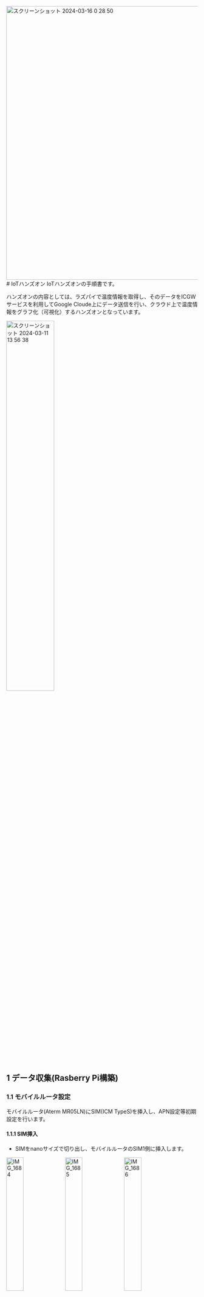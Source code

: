 <img width="721" alt="スクリーンショット 2024-03-16 0 28 50" src="https://github.com/gemunopedy/IoT_Hands-on/assets/1537206/d5c47581-ff80-49f4-9f6c-971f18746aae"># IoTハンズオン
IoTハンズオンの手順書です。

ハンズオンの内容としては、ラズパイで温度情報を取得し、そのデータをICGWサービスを利用してGoogle Cloude上にデータ送信を行い、クラウド上で温度情報をグラフ化（可視化）するハンズオンとなっています。


<img width="50%" alt="スクリーンショット 2024-03-11 13 56 38" src="https://github.com/gemunopedy/IoT_Hands-on/assets/1537206/cb529843-8a72-4529-a898-6892ccf400e7">


## 1 データ収集(Rasberry Pi構築)
### 1.1 モバイルルータ設定
モバイルルータ(Aterm MR05LN)にSIM(ICM TypeS)を挿入し、APN設定等初期設定を行います。

#### 1.1.1 SIM挿入
* SIMをnanoサイズで切り出し、モバイルルータのSIM1側に挿入します。
<img width="30%" alt="IMG_1684" src="https://github.com/gemunopedy/IoT_Hands-on/assets/1537206/8c459a01-fccd-4854-b929-3da84b346322">
<img width="30%" alt="IMG_1685" src="https://github.com/gemunopedy/IoT_Hands-on/assets/1537206/55e43b4c-f110-4e26-8b28-00ad16c3816c">
<img width="30%" alt="IMG_1686" src="https://github.com/gemunopedy/IoT_Hands-on/assets/1537206/c0c1be82-16a1-4776-9fbc-48c4285221ca">
<br>
<br>
<br>

#### 1.1.2 APN設定
* モバイルルータのAPN設定を行います。「つなぎかたガイド」の取扱説明書に従って設定していきます。
https://www.aterm.jp/function/mr05ln/guide/lte_3g.html
<img width="50%" alt="スクリーンショット 2024-03-11 16 28 38" src="https://github.com/gemunopedy/IoT_Hands-on/assets/1537206/e86f2d89-84ea-425a-a2e4-da11f5d0b4d8">
<img width="50%" alt="スクリーンショット 2024-03-11 16 28 51" src="https://github.com/gemunopedy/IoT_Hands-on/assets/1537206/cac3bb69-2196-44e4-8790-49455673ca1c">
<br>
<br>
<br>

* APN設定は下記情報を入れてください。  
APN: mobiledata.ntt.com  
ID: mobile@icms-p.ntt.com  
PASS: protconv

* 左上にアンテナピクトとLTEが表示されればAPN設定は完了となります。
<img width="30%" alt="IMG_1687" src="https://github.com/gemunopedy/IoT_Hands-on/assets/1537206/adb8240f-4967-435a-b3bb-f6aa5f083f7f">
<br>

### 1.2 ラズパイ設定
OSの初期設定を行います。

#### 1.2.1 OS初期設定
* 下記URLの「手順④：ラズベリーパイの初期設定」を参考に設定していきます。  
https://sozorablog.com/raspberrypi_initial_setting/

　　**WIFI選択時に、今回使用するモバイルルータのSSIDが表示されない場合があるが、その場合は「Skip」を選択してください。**


　　**Update Softwareの選択肢は「Skip」を選択してください。**

　　**（「Next」を選択してしまうとUpdateに時間がかかってしまうため、ハンズオンではskipします）**

* モバイルルータのSSID及びPW確認方法は「情報」→「端末情報」→「無線LAN情報」を選択して表示されるプライマリ　SSID及び暗号化キーが情報となります。
* user/password設定に関しては、ICGWのリモートアクセス機能を利用して参加者同士でssh実施するので、ハンズオン内においては、簡易なuser/password指定をお願いいたします。ハンズオン終了後はOS初期化致します。

* モニタ上にデスクトップ画面が表示されればOS初期設定は完了です。
<img width="50%" alt="IMG_1568" src="https://github.com/gemunopedy/IoT_Hands-on/assets/1537206/147102e7-97b8-4d22-9af6-30c9be749500">

#### 1.2.2 WIFI設定
* デスクトップ右上に表示される無線マークをクリックし、該当のSSIDを選択してPWを投入してください。（1.2.1でWIFIを選択できた場合はSKIP）

#### 1.2.3 SSH/I2C有効化
* ICGWのリモートアクセス機能に必要はssh及び温度センサからのデータ収集に必要なI2C通信の有効化を行います。
* GUIでも設定可能ですが、今回はCLIのraspi-configコマンドを利用して設定します。  
`morita@raspberrypi:~ $ sudo raspi-config`
* 下図のように画面が遷移するので、「3 Inteface Options」を選択します。  
<img width="50%" alt="スクリーンショット 2024-03-05 14 59 27" src="https://github.com/gemunopedy/IoT_Hands-on/assets/1537206/adbf8873-d6d3-41ef-b1d3-58e6f7aa3c74">  

* 「I1 SSH」を選択します。  
<img width="50%" alt="スクリーンショット 2024-03-05 23 58 06" src="https://github.com/gemunopedy/IoT_Hands-on/assets/1537206/cc2d7749-7952-44a0-baa4-a8f3c3deabe8">

* 「はい」を選択します。
<img width="50%" alt="スクリーンショット 2024-03-06 0 00 16" src="https://github.com/gemunopedy/IoT_Hands-on/assets/1537206/f71c2c71-674e-476c-a407-39b8a107ae73">

* 下記のような画面が表示されればssh設定は完了です。  
<img width="50%" alt="スクリーンショット 2024-03-06 0 01 15" src="https://github.com/gemunopedy/IoT_Hands-on/assets/1537206/65c09556-a49a-4b01-9382-13122bce6c2b">

* 了解を押して、「3 Interface Options」→「I4 I2C」を選択します。  
<img width="50%" alt="スクリーンショット 2024-03-06 0 05 48" src="https://github.com/gemunopedy/IoT_Hands-on/assets/1537206/9bc1db5a-ed61-454c-8c1d-a770ca4b4a36">

* 「はい」を選択します。  
<img width="50%" alt="スクリーンショット 2024-03-06 0 05 57" src="https://github.com/gemunopedy/IoT_Hands-on/assets/1537206/ffa0b7e5-1a22-4937-9c52-e51f2cffdf01">

* 下記のような画面が表示されればI2C設定は完了です。  
<img width="50%" alt="スクリーンショット 2024-03-06 0 06 05" src="https://github.com/gemunopedy/IoT_Hands-on/assets/1537206/13972599-791c-4440-93c4-5672fd372a36">

* 「finish」を選択して、SSH/I2C有効化設定は完了です。
<img width="50%" alt="スクリーンショット 2024-03-06 0 06 23" src="https://github.com/gemunopedy/IoT_Hands-on/assets/1537206/3cac61ce-3224-4550-9709-7fbd116c5bf2">
<br>

### 1.2.4 Python仮想化環境構築(venv)  
* データ収集する際に必要なモジュールやその他ツールのインストールを今回、pipコマンドを利用して実施しますが、python仮想環境上で実施しないとラズパイではエラーが発生してしまうため、仮想環境を構築して仮想環境上で以降の作業を実施します。
* 下記コマンドにて仮想環境構築を構築して、モジュールをインストールします。「hands-on」の箇所は任意の文字列となります。ターミナルの先頭に(hands-on)のように表示されれば作業環境が仮想環境上になっています。
* 今後、スクリプトを実行する際には先頭が(hands-on)になっていることを確認した上で実行してください。  
`morita@raspberrypi:~ $ python -m venv hands-on`  
`morita@raspberrypi:~ $ source ./hands-on/bin/activate`  
`(hands-on) morita@raspberrypi:~ $ `  
`(hands-on) morita@raspberrypi:~ $ pip install RPi.GPIO`  
* 最後にSuccessfully installedと表示されれば完了です。失敗した場合は、先頭に(hands-on)がついているかどうか、WIFI接続ができているかを確認してください。

### 1.3 センサー接続
* ラズパイとサーミスタをブレッドボードを利用して接続していきます。下図のような接続をまずは目指します。  
<img width="50%" alt="IMG_1578" src="https://github.com/gemunopedy/IoT_Hands-on/assets/1537206/04273b0a-e8ba-4f99-aaf9-4e9270091087">  

* 用意するのはブレッドボード、40pinケーブル、GPIO拡張ボード
<img width="50%" alt="IMG_1578" src="https://github.com/gemunopedy/IoT_Hands-on/assets/1537206/911650b5-1e4b-42d8-91d7-a2c9c27e3170"> 

* まずはブレッドボードにGPIO拡張ボードを差し込みます。差し込み先としては、数字の1やabcといったアルファベットが上に来るようにし、GPIO拡張ボードの3V3や5VOの記載のあるピンが「1」列目に差し込みます。
* 写真上では3V3が「c」や「d」に刺さるようになっていますが、ブレッドボードの仕組み上、どちらに挿しても問題ありません。それに合わせて配線する形になります。
* ピンが見えなくなるまで押し込んでください。かなり力を入れて押し込む形になります。
<img width="30%" alt="IMG_1571" src="https://github.com/gemunopedy/IoT_Hands-on/assets/1537206/733efd03-84c1-48a5-9d82-5f7eb661d18c">
<img width="30%" alt="IMG_1573" src="https://github.com/gemunopedy/IoT_Hands-on/assets/1537206/02bc7a94-2e30-4219-9c04-45c15b89082a">

* 続いてGPIO拡張ボードとラズパイを40pinケーブルを利用して接続します。オスメスが合うように接続します。
<img width="30%" alt="IMG_1574" src="https://github.com/gemunopedy/IoT_Hands-on/assets/1537206/18ffb4ca-c7ea-48c4-b4ca-8cb0d0337e10">
<img width="30%" alt="IMG_1575" src="https://github.com/gemunopedy/IoT_Hands-on/assets/1537206/c94c2270-9579-40f9-ac24-b084a8d9924a">  
<br>

<img width="30%" alt="IMG_1576" src="https://github.com/gemunopedy/IoT_Hands-on/assets/1537206/56d73873-8303-4542-8968-b8828dc4e174">
<img width="30%" alt="IMG_1577" src="https://github.com/gemunopedy/IoT_Hands-on/assets/1537206/02b80563-07fb-478a-ad8a-26e7ca723fd7">

* ブレッドボード上にセンサーキットの部品を配線していきます。詳細内容は下記URL参照をお願いします。
(https://docs.sunfounder.com/projects/raphael-kit/ja/latest/python/2.2.2_thermistor_python.html)
<br>

* まずは以下の物品をセンサーキットから探し出して準備します。  
<img width="50%" alt="IMG_list2" src="https://github.com/gemunopedy/IoT_Hands-on/assets/1537206/db6555e8-365d-4eed-b454-eacea39d39c7">

* 以下を参考に配線作業を実施していきます。実物と図とで番号のずれがありますが、全く同じ場所に配線しなくても問題ありません。ブレッドボード内部の配線を意識して縦のライン/横のラインを合わせた配線ができていれば問題ありません。
* 慣習としては、電源ラインを赤線、GNDラインを黒線で配線し、電源ラインを「+縦ライン」に、GNDラインを「-縦ライン」に接続すると切り分けの時など分かりやすかったりします。ただ決まりはないので最終的には個人の好みで配線して問題ありません。
<br>
(https://start-electronics.com/electronics/tools/breadboard-point/)

<br>
<img width="50%" alt="IMG_202" src="https://github.com/gemunopedy/IoT_Hands-on/assets/1537206/e849707a-9ff8-427e-bb61-f53cca8031a7">
<img width="50%" alt="IMG_0" src="https://github.com/gemunopedy/IoT_Hands-on/assets/1537206/b335e6a4-02b7-43a6-9459-ef0ec58de618">  

* 配線後の完成イメージは以下となります。

<img width="30%" alt="IMG_1593" src="https://github.com/gemunopedy/IoT_Hands-on/assets/1537206/4e7e64d1-56a4-4549-8fad-35852bec4ebd">  
<img width="30%" alt="IMG_1593" src="https://github.com/gemunopedy/IoT_Hands-on/assets/1537206/e897429e-c7df-4a02-bb6c-ec6bbffb9db8">


### 1.4 温度情報収集
センサーキット付属のpythonスクリプトを実行してターミナル上に温度情報が表示されることを確認していきます。

* スクリプトをダウンロードして、スクリプトを実行します。

`(hands-on) morita@raspberrypi:~/raphael-kit/python $ git clone https://github.com/sunfounder/raphael-kit.git`  
`(hands-on) morita@raspberrypi:~ $ cd raphael-kit/python`  
`(hands-on) morita@raspberrypi:~/raphael-kit/python $`  
`(hands-on) morita@raspberrypi:~/raphael-kit/python $ sudo python3 2.2.2_Thermistor.py `  

* 正しく温度情報が取れている場合は、以下のような形でターミナル上に温度情報が表示されます。スクリプトを止める際には、「Ctrl+C」を実行してください。
* 温度情報が正しく表示されず、スクリプトがエラーで止まってしまう場合には、配線が正しくない可能性があります。再度配線が正しいかご確認をお願いいたします。  

<img width="50%" alt="IMG_1" src="https://github.com/gemunopedy/IoT_Hands-on/assets/1537206/bc11801d-9ba8-4868-8631-7c1b3a6769dd">

* 正しく温度情報が取れているようでしたら、サーミスタを直接触って温度を上げてみてターミナル上の表示が変わることを確認してみてください。

## 2 データ送信（ICGWサービス利用）
ラズパイで取得したデータをNTTComのIoT Connect Gatewayサービスを利用してGoogle Cloud上に送信していきます。

### 2.1 リモートアクセス機能確認
* データ送信を行う前にICGWの特徴的な機能の一つであるリモートアクセス機能がどういった機能なのか実際に利用して確認していきたいと思います。
* リモートアクセス機能は端末にGlobal IP Addressを付与していなくても外部から端末に対してsshやRDPが可能となる機能になります。
<img width="80%" alt="スクリーンショット 2024-03-14 13 51 40" src="https://github.com/gemunopedy/IoT_Hands-on/assets/1537206/8033f0e8-8ebf-4cf4-9170-a2e83dd96ff9">

#### 2.1.1 モバイルルータ設定
* リモートアクセス機能を利用して外部からsshを実施するためには、モバイルルータでのポートフォワーディング機能を設定する必要があるため、その設定を行っていきます。
* ブラウザを起動して、URLに192.168.179.1を入力してクイック設定webにアクセスします。
<img width="50%" alt="スクリーンショット 2024-03-12 14 29 23" src="https://github.com/gemunopedy/IoT_Hands-on/assets/1537206/77cec42c-a51d-4fdd-90fc-02a43620d01b">

* 左部の「詳細設定」→「ポートマッピング設定」をクリックします。「ポートマッピング設定 エントリ一覧」が表示されたら「追加」
<img width="30%" alt="スクリーンショット 2024-03-12 14 29 45" src="https://github.com/gemunopedy/IoT_Hands-on/assets/1537206/fb7703fa-ed73-4e1a-9592-5245876533fc">
<img width="30%" alt="スクリーンショット 2024-03-12 14 30 03" src="https://github.com/gemunopedy/IoT_Hands-on/assets/1537206/1f32d3e5-1052-4ed7-bf12-ef84c91fcc44">

* LAN側端末のIPアドレスにはラズパイに払い出されているIP Address（おそらく192.168.179.2の可能性あり。確認方法はterminal上で「ip a」コマンドを実行）を入力し、優先度を「1」として設定をクリックします。
* ポートマッピング設定 エントリ一覧上に設定したリストが表示されていれば設定完了です。
<img width="1039" alt="スクリーンショット 2024-03-12 14 31 17" src="https://github.com/gemunopedy/IoT_Hands-on/assets/1537206/7ab8b141-87d8-41c4-a486-694a36a738f9">
<img width="1046" alt="スクリーンショット 2024-03-12 14 31 36" src="https://github.com/gemunopedy/IoT_Hands-on/assets/1537206/79f437b2-e5b3-4fa9-9dc3-28db9076b041">

 #### 2.1.2 ポータル設定
* SDPFポータルから設定を実施していきます。下記URLへのアクセスをお願いいたします。 事前に設定していただいたユーザ名/パスワード及び二段階認証にてログインお願いいたします。
https://portal-jp.ecl.ntt.com/glass/login?destination=%2Fglass%2Fhome&session-expired=1

* ログインが完了したら、上部の「サービス」→「Smart Data Platform」を選択します。  
<img width="80%" alt="スクリーンショット 2024-03-12 15 37 57" src="https://github.com/gemunopedy/IoT_Hands-on/assets/1537206/f58af888-540f-49b1-8e71-f14f0ff7aff6">

* 「ワークスペースを選択」をクリックして、ワークスペース名「Hands-on」を選択します。
<img width="50%" alt="スクリーンショット 2024-03-12 15 38 22" src="https://github.com/gemunopedy/IoT_Hands-on/assets/1537206/f2aa8e10-f173-4082-86c0-6b6e95343789">
<img width="50%" alt="スクリーンショット 2024-03-12 15 38 35" src="https://github.com/gemunopedy/IoT_Hands-on/assets/1537206/3f297e70-80de-487f-a1dd-02588416ba05">

* 現在選択中のワークスペースに「Hands-on」が表示されていれば選択完了です。
<img width="80%" alt="スクリーンショット 2024-03-12 15 38 52" src="https://github.com/gemunopedy/IoT_Hands-on/assets/1537206/30054b0e-c6a6-4375-9f1e-adbdbab6dad2">

* 続いて、上部の「メニュー」を選択して、上部の「IoT」を選択します。IoTサービス一覧に画面がスクロールされますので、そこで「IoT Connect Gateway」をクリックします。
<img width="50%" alt="スクリーンショット 2024-03-12 15 39 11" src="https://github.com/gemunopedy/IoT_Hands-on/assets/1537206/e5040d4c-f949-4344-ae61-4e34f7cfafe3">
<img width="50%" alt="スクリーンショット 2024-03-12 15 39 19" src="https://github.com/gemunopedy/IoT_Hands-on/assets/1537206/33ac494a-6bf4-4aef-b386-58f2e14c41c5">

* 各SIM情報が表示されていればここからICGWの設定が可能となります。  
* ICGWの設定に関しては、各自に配布されたHSNのSIMを設定する形になります。自分のHSNはSIMカードに記載されていますのでご確認お願いいたします。
<img width="50%" alt="スクリーンショット 2024-03-12 15 39 41" src="https://github.com/gemunopedy/IoT_Hands-on/assets/1537206/23af5425-77e4-4a93-8256-d90fa0fd875b">
<img width="50%" alt="IMG_1684" src="https://github.com/gemunopedy/IoT_Hands-on/assets/1537206/ffab2b88-d6d9-4748-902f-de3f4250cf5d">

* 以降のリモートアクセス設定に関しては、以下URLのマニュアルに従って実施していきます。
* マニュアルとの差分としては、今回は接続先デバイスポートに「22」を入力してください。
* アクセス利用例ではSSHのコマンドをコピーしますが、今回は席が隣もしくは近くにいる方のラズパイにssh確認を実施しますので、相手のSIM情報及びuser/passwordを確認してコピー及びsshログインをお願いします。
* sshコマンドを実施する際は、末尾に 「-l user」という形でuser指定をお願いします。
https://sdpf.ntt.com/services/docs/icgw/tutorials/rsts/remote/index.html#about-setting

* 問題なくログインできれば、以下のようなターミナル表示となります。これでICGWのリモートアクセス機能の確認は完了となります。
<img width="80%" alt="スクリーンショット 2024-03-15 21 19 47" src="https://github.com/gemunopedy/IoT_Hands-on/assets/1537206/0fa6e2ce-f347-4f74-b457-55cd4b5ba770">

### 2.2 クラウドサービス接続
* ICGWのクラウドサービス接続機能を確認していきます。端末からICGWのイベントエントリーポイントに対してデータをPOST送信するだけで、今回の場合はGoogle cloudeのpub/subに対してメッセージ送信してくれる機能となります。
<img width="50%" alt="スクリーンショット 2024-03-15 22 00 02" src="https://github.com/gemunopedy/IoT_Hands-on/assets/1537206/ac1ad448-d598-4bbc-8c70-37217367accc">  
<img width="50%" alt="スクリーンショット 2024-03-18 14 57 24" src="https://github.com/gemunopedy/IoT_Hands-on/assets/1537206/e45d61a0-0508-4376-b6c8-f14f4f0b5a9c">

#### 2.2.1 Pub/Sub設定
* まずはクラウドサービス接続するために必要なGoogle cloud Pub/Subの設定を行っていきます。
* google cloud　コンソールにログインします。（ID/PWは当日お伝えします。）
<img width="30%" alt="スクリーンショット 2024-03-16 0 22 32" src="https://github.com/gemunopedy/IoT_Hands-on/assets/1537206/f9229c30-029f-4923-9fee-bcb9d35e7a1d">
<img width="30%" alt="スクリーンショット 2024-03-16 0 23 26" src="https://github.com/gemunopedy/IoT_Hands-on/assets/1537206/caf91dc3-e4d8-43b0-8039-e0c4d419d85c">

* 以下のような画面が出ればログイン完了です。（表示される画面が異なる可能性がありますが、上部の「My First Project」等が表示されていればログイン完了となります。  
<img width="50%" alt="スクリーンショット 2024-03-16 0 25 48" src="https://github.com/gemunopedy/IoT_Hands-on/assets/1537206/cf0c2c55-c798-4e69-86fd-b34beb256059">

* Pub/Subの設定を行っていきます。Pub/Subについては下記URL等参照お願いします。  
https://laboratory.kiyono-co.jp/69/gcp/

* まずは、トピックの作成からになります。メニューから「Pub/Sub」を選択します。
<img width="50%" alt="スクリーンショット 2024-03-16 0 27 09" src="https://github.com/gemunopedy/IoT_Hands-on/assets/1537206/698f5fdb-00c2-40c4-9634-48bf4aff3e5f">

* 上部の「トピックを作成」をクリックします。
<img width="50%" alt="スクリーンショット 2024-03-16 0 27 32" src="https://github.com/gemunopedy/IoT_Hands-on/assets/1537206/446ab45c-43d6-4c97-b323-4cf066fe98cd">

* トピックIDに自分が作成したものと分かる形で入力し、その他は変更なしで「作成」をクリックします。
<img width="50%" alt="スクリーンショット 2024-03-16 0 28 06" src="https://github.com/gemunopedy/IoT_Hands-on/assets/1537206/960fb831-a85a-46ce-b9e8-4ac12e76b81a">

* トピックの一覧に先ほど作成したトピックが表示されていることを確認して、作成したトピックをクリックします。自動で生成されているサブスクリプションを確認します。
<img width="50%" alt="スクリーンショット 2024-03-16 0 28 50" src="https://github.com/gemunopedy/IoT_Hands-on/assets/1537206/c5db9086-f468-478e-b5a4-032a4fe2ea6f">

#### 2.2.2 IAM設定
* ICGWからPub/Subへのリソースアクセスを認可するための設定を行っていきます。
* 左のメニューから「IAMと管理」→「サービス アカウント」をクリックします。その後、「サービス アカウントを作成」をクリックします。
<img width="50%" alt="スクリーンショット 2024-03-16 0 29 17" src="https://github.com/gemunopedy/IoT_Hands-on/assets/1537206/f3459ec1-fe41-414b-8de1-b898c2f615c0">
<img width="50%" alt="スクリーンショット 2024-03-16 0 30 38" src="https://github.com/gemunopedy/IoT_Hands-on/assets/1537206/34667ca6-2ad7-41d3-907d-a79487709724">

* サービス アカウント名は自分が作成したものと分かる形で入力し、「作成して続行」をクリックします。
<img width="50%" alt="スクリーンショット 2024-03-16 0 31 37" src="https://github.com/gemunopedy/IoT_Hands-on/assets/1537206/a2909a14-01ec-41e4-84af-838708ec546a">

* ロールの選択で「Pub/Sub編集者」を選択します。選択が完了したら「完了」をクリックします。
<img width="30%" alt="スクリーンショット 2024-03-16 0 33 50" src="https://github.com/gemunopedy/IoT_Hands-on/assets/1537206/57ca94ee-dc3f-42cf-bfa0-0dc94783100a">
<img width="30%" alt="スクリーンショット 2024-03-16 0 33 57" src="https://github.com/gemunopedy/IoT_Hands-on/assets/1537206/d6e315de-3ad6-45e5-b7be-f3f87551da69">

* 一覧上に作成したサービスアカウントが表示されていれば作成完了です。作成したサービスアカウントをクリックします。その後「キー」タブを選択します。
<img width="50%" alt="スクリーンショット 2024-03-16 0 34 29" src="https://github.com/gemunopedy/IoT_Hands-on/assets/1537206/ef4b4ead-c0cf-4e99-a440-05938a950018">
<img width="80%" alt="スクリーンショット 2024-03-16 0 34 44" src="https://github.com/gemunopedy/IoT_Hands-on/assets/1537206/ed90b321-87cd-464a-881d-fe590fe23260">

* 「鍵を追加」→「新しい鍵を作成」をクリックします。
<img width="50%" alt="スクリーンショット 2024-03-16 0 34 52" src="https://github.com/gemunopedy/IoT_Hands-on/assets/1537206/1cd35c02-3fb4-43f4-a405-06dade04e22f">

* JSONを選択して「作成」をクリックします。秘密鍵がローカルに保存されたことを確認します。
<img width="50%" alt="スクリーンショット 2024-03-16 0 35 01" src="https://github.com/gemunopedy/IoT_Hands-on/assets/1537206/02f9c7e3-3c36-4e34-b240-608aec58a271">
<img width="50%" alt="スクリーンショット 2024-03-19 8 09 55" src="https://github.com/gemunopedy/IoT_Hands-on/assets/1537206/b4689a0b-c5a8-4806-ab42-26f14d19e5c7">

* JSONファイルの中身は以下のようになっており、後ほどICGW設定時に使用します。
<img width="50%" alt="スクリーンショット 2024-03-16 0 36 28" src="https://github.com/gemunopedy/IoT_Hands-on/assets/1537206/8e081078-416b-4e3d-bde2-9e69855fba0f">

#### 2.2.3 ICGW設定
* 事前に必要な設定が完了したので、ICGWのクラウドサービス接続機能のポータルでの設定を行っていきます。
<img width="80%" alt="スクリーンショット 2024-03-19 8 16 23" src="https://github.com/gemunopedy/IoT_Hands-on/assets/1537206/29c67ec5-9b8d-4704-964f-800f3af0dc60">
<img width="80%" alt="スクリーンショット 2024-03-19 8 29 16" src="https://github.com/gemunopedy/IoT_Hands-on/assets/1537206/274f0d8f-8dcd-4271-9788-6ce1287db3aa">



